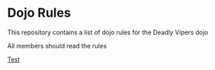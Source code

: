 Dojo Rules
==========

This repository contains a list of dojo rules for the Deadly Vipers dojo


All members should read the rules

[Test](https://github.com/deadlyvipers)
